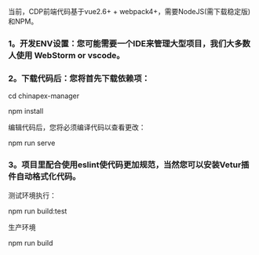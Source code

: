 当前，CDP前端代码基于vue2.6+ + webpack4+，需要NodeJS(需下载稳定版)和NPM。
### 1。开发ENV设置：您可能需要一个IDE来管理大型项目，我们大多数人使用   WebStorm or vscode。
### 2。下载代码后：您将首先下载依赖项：
cd chinapex-manager

npm install

编辑代码后，您将必须编译代码以查看更改：

npm run serve

### 3。项目里配合使用eslint使代码更加规范，当然您可以安装Vetur插件自动格式化代码。

测试环境执行：

npm run build:test

生产环境

npm run build
